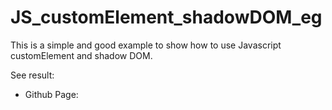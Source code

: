# JS_customElement_shadowDOM_eg

This is a simple and good example to show how to use Javascript customElement and shadow DOM.

See result:

- Github Page:  
